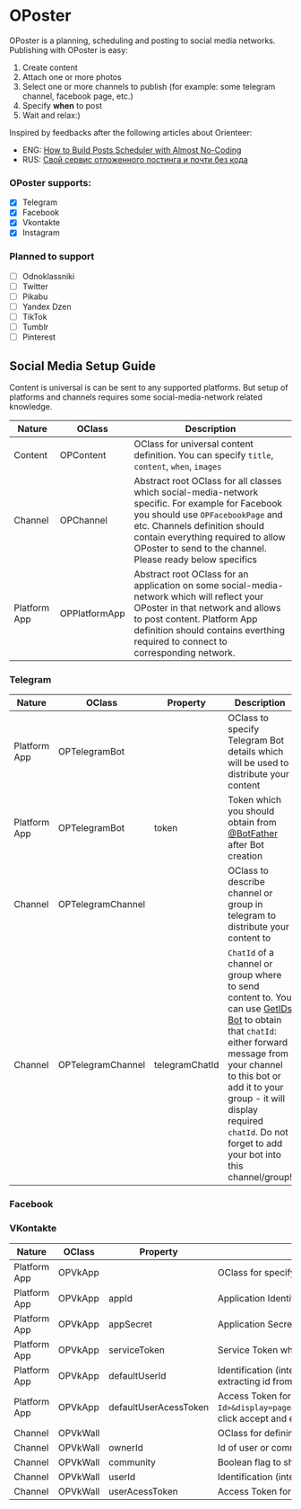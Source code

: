 # OPoster
OPoster is a planning, scheduling and posting to social media networks.
Publishing with OPoster is easy:

1. Create content
2. Attach one or more photos
3. Select one or more channels to publish (for example: some telegram channel, facebook page, etc.)
4. Specify **when** to post
5. Wait and relax:)

Inspired by feedbacks after the following articles about Orienteer:

* ENG: [How to Build Posts Scheduler with Almost No-Coding](https://medium.com/orienteer/how-to-build-posts-scheduler-with-almost-no-coding-b52068f8c23b)
* RUS: [Свой сервис отложенного постинга и почти без кода](https://habr.com/ru/company/orienteer/blog/530388/)

### OPoster supports:

- [X] Telegram
- [X] Facebook
- [X] Vkontakte
- [X] Instagram

### Planned to support

- [ ] Odnoklassniki
- [ ] Twitter
- [ ] Pikabu
- [ ] Yandex Dzen
- [ ] TikTok
- [ ] Tumblr
- [ ] Pinterest

## Social Media Setup Guide

Content is universal is can be sent to any supported platforms. But setup of platforms and channels requires some social-media-network related knowledge.

|Nature |OClass    |Description|
|----------|--------|------------------------------------------------------------------------|
|Content |OPContent | OClass for universal content definition. You can specify `title`, `content`, `when`, `images`|
|Channel |OPChannel | Abstract root OClass for all classes which social-media-network specific. For example for Facebook you should use `OPFacebookPage` and etc. Channels definition should contain everything required to allow OPoster to send to the channel. Please ready below specifics|
| Platform App |OPPlatformApp | Abstract root OClass for an application on some social-media-network which will reflect your OPoster in that network and allows to post content. Platform App definition should contains everthing required to connect to corresponding network. |

### Telegram

| Nature | OClass | Property | Description |
|--------|--------|----------|-------------|
| Platform App | OPTelegramBot |   | OClass to specify Telegram Bot details which will be used to distribute your content |
| Platform App | OPTelegramBot | token | Token which you should obtain from [@BotFather](https://t.me/botfather) after Bot creation |
| Channel | OPTelegramChannel |   | OClass to describe channel or group in telegram to distribute your content to |
| Channel | OPTelegramChannel | telegramChatId  | `ChatId` of a channel or group where to send content to. You can use [GetIDs Bot](https://t.me/getidsbot) to obtain that `chatId`: either forward message from your channel to this bot or add it to your group - it will display required `chatId`. Do not forget to add your bot into this channel/group! |

### Facebook

### VKontakte

| Nature | OClass | Property | Description |
|--------|--------|----------|-------------|
| Platform App | OPVkApp |       | OClass for specifying details about Vkontakte Application which needs to be created to post with OPoster |
| Platform App | OPVkApp | appId | Application Identification which corresponds to application created in VKontakte. Please check settings page of your app |
| Platform App | OPVkApp | appSecret | Application Secret string which was defined/generated by Vkontakte for your application |
| Platform App | OPVkApp | serviceToken | Service Token which was defined/generated by Vkontakte for your application |
| Platform App | OPVkApp | defaultUserId | Identification (integer) of a user to be used by default for posting on vkontakte. You can take it on your vk user's wall by copying and extracting id from link to photos. Commonly looks like `https://vk.com/albums1234567?profile=1`: here is `1234567` is userId |
| Platform App | OPVkApp | defaultUserAcessToken | Access Token for user specified by id previously. Navigate to `https://oauth.vk.com/authorize?client_id=<You App Id>&display=page&redirect_uri=https://oauth.vk.com/blank.html&scope=offline,wall,groups,video,photos&response_type=token&v=5.52`, click accept and extract token from final page URL |
| Channel | OPVkWall |         | OClass for defining details about wall in vkontakte you are going to post on |
| Channel | OPVkWall | ownerId | Id of user or community to post to. Should be positive or null. Null means to post on wall of a specified user |
| Channel | OPVkWall | community | Boolean flag to show that `ownerId` is actually id of a group or community |
| Channel | OPVkWall | userId | Identification (integer) of a user to be used for posting on vkontakte. Overrides `defaultUserId` |
| Channel | OPVkWall | userAcessToken | Access Token for user specified by id previously. Overrides `defaultUserAccessTonen` |
